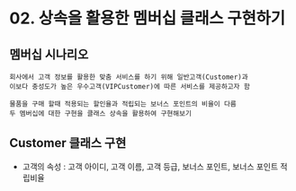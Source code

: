 # 02. 상속을 활용한 멤버십 클래스 구현하기

## 멤버십 시나리오

    회사에서 고객 정보를 활용한 맞춤 서비스를 하기 위해 일반고객(Customer)과 
    이보다 충성도가 높은 우수고객(VIPCustomer)에 따른 서비스를 제공하고자 함

    물품을 구매 할때 적용되는 할인율과 적립되는 보너스 포인트의 비율이 다름 
    두 멤버십에 대한 구현을 클래스 상속을 활용하여 구현해보기


## Customer 클래스 구현

- 고객의 속성 : 고객 아이디, 고객 이름, 고객 등급, 보너스 포인트, 보너스 포인트 적립비율


